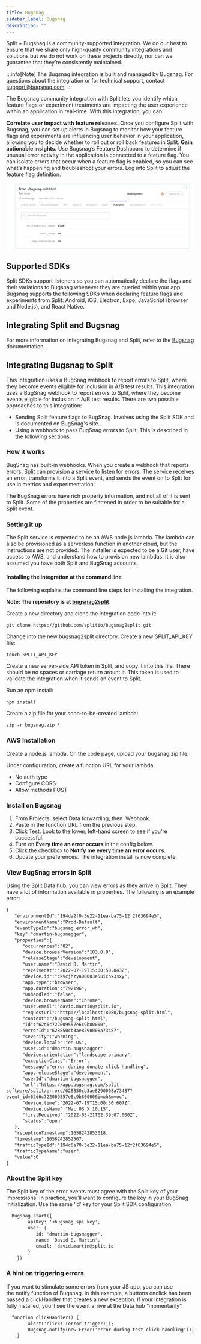 ```yaml
---
title: Bugsnag
sidebar_label: Bugsnag
description: ""
---
```


<p>
  <button hidden style={{borderRadius:'8px', border:'1px', fontFamily:'Courier New', fontWeight:'800', textAlign:'left'}}> help.split.io link: https://help.split.io/hc/en-us/articles/5709939011085-Bugsnag </button>
</p>

Split + Bugsnag is a community-supported integration. We do our best to ensure that we share only high-quality community integrations and solutions but we do not work on these projects directly, nor can we guarantee that they’re consistently maintained.

:::info[Note]
The Bugsnag integration is built and managed by Bugsnag. For questions about the integration or for technical support, contact support@bugsnag.com.
:::

The Bugsnag community integration with Split lets you identify which feature flags or experiment treatments are impacting the user experience within an application in real-time. With this integration, you can:

**Correlate user impact with feature releases.** Once you configure Split with Bugsnag, you can set up alerts in Bugsnag to monitor how your feature flags and experiments are influencing user behavior in your application, allowing you to decide whether to roll out or roll back features in Split. 
**Gain actionable insights.** Use Bugsnag’s Feature Dashboard to determine if unusual error activity in the application is connected to a feature flag. You can isolate errors that occur when a feature flag is enabled, so you can see what’s happening and troubleshoot your errors. Log into Split to adjust the feature flag definition.

![BugSnag Error](./static/bugsnag-error.png)

## Supported SDKs

Split SDKs support listeners so you can automatically declare the flags and their variations to Bugsnag whenever they are queried within your app. Bugsnag supports the following SDKs when declaring feature flags and experiments from Split: Android, iOS, Electron, Expo, JavaScript (browser and Node.js), and React Native. 

## Integrating Split and Bugsnag

For more information on integrating Bugsnag and Split, refer to the [Bugsnag](https://docs.bugsnag.com/product/integrations/feature-management/split) documentation. 

## Integrating Bugsnag to Split

This integration uses a BugSnag webhook to report errors to Split, where they become events eligible for inclusion in A/B test results. This integration uses a BugSnag webhook to report errors to Split, where they become events eligible for inclusion in A/B test results. There are two possible approaches to this integration: 

* Sending Split feature flags to BugSnag. Involves using the Split SDK and is documented on BugSnag's site.
* Using a webhook to pass BugSnag errors to Split. This is described in the following sections.

### How it works

BugSnag has built-in webhooks. When you create a webhook that reports errors, Split can provision a service to listen for errors. The service receives an error, transforms it into a Split event, and sends the event on to Split for use in metrics and experimentation.

The BugSnag errors have rich property information, and not all of it is sent to Split. Some of the properties are flattened in order to be suitable for a Split event.

### Setting it up

The Split service is expected to be an AWS node.js lambda. The lambda can also be provisioned as a serverless function in another cloud, but the instructions are not provided. The installer is expected to be a Git user, have access to AWS, and understand how to provision new lambdas. It is also assumed you have both Split and BugSnag accounts.

#### Installing the integration at the command line

The following explains the command line steps for installing the integration.

**Note: The repository is at [bugsnag2split](https://github.com/splitio/bugsnag2split).**

Create a new directory and clone the integration code into it:
```
git clone https://github.com/splitio/bugsnag2split.git
```

Change into the new bugsnag2split directory. Create a new SPLIT_API_KEY file:
```
touch SPLIT_API_KEY
```

Create a new server-side API token in Split, and copy it into this file. There should be no spaces or carriage return arount it. This token is used to validate the integration when it sends an event to Split.

Run an npm install:

```
npm install
```

Create a zip file for your soon-to-be-created lambda:

```
zip -r bugsnag.zip *
```

### AWS Installation

Create a node.js lambda. On the code page, upload your bugsnag.zip file.

Under configuration, create a function URL for your lambda.

* No auth type
* Configure CORS
* Allow methods POST

### Install on Bugsnag

1. From Projects, select Data forwarding, then  Webhook.
2. Paste in the function URL from the previous step.
3. Click Test. Look to the lower, left-hand screen to see if you're  successful.
4. Turn on **Every time an error occurs** in the config below.
5. Click the checkbox to **Notify me every time an error occurs**.
6. Update your preferences. The integration install is now complete.

### View BugSnag errors in Split

Using the Split Data hub, you can view errors as they arrive in Split. They have a lot of information available in properties. The following is an example error:

```
{
   "environmentId":"194da2f0-3e22-11ea-ba75-12f2f63694e5",
   "environmentName":"Prod-Default",
   "eventTypeId":"bugsnag_error_wh",
   "key":"dmartin-bugsnagger",
   "properties":{
      "occurrences":"82",
      "device.browserVersion":"103.0.0",
      "releaseStage":"development",
      "user.name":"David B. Martin",
      "receivedAt":"2022-07-19T15:00:50.843Z",
      "device.id":"ckvcjhzya00003e5uichx3sxy",
      "app.type":"browser",
      "app.duration":"792196",
      "unhandled":"false",
      "device.browserName":"Chrome",
      "user.email":"david.martin@split.io",
      "requestUrl":"http://localhost:8080/bugsnag-split.html",
      "context":"/bugsnag-split.html",
      "id":"62d6c722009557e6c9b80000",
      "errorId":"628850cb3ae8290008a73487",
      "severity":"warning",
      "device.locale":"en-US",
      "user.id":"dmartin-bugsnagger",
      "device.orientation":"landscape-primary",
      "exceptionClass":"Error",
      "message":"error during donate click handling",
      "app.releaseStage":"development",
      "userId":"dmartin-bugsnagger",
      "url":"https://app.bugsnag.com/split-software/split/errors/628850cb3ae8290008a73487?event_id=62d6c722009557e6c9b80000&i=wh&m=oc",
      "device.time":"2022-07-19T15:00:50.607Z",
      "device.osName":"Mac OS X 10.15",
      "firstReceived":"2022-05-21T02:39:07.000Z",
      "status":"open"
   },
   "receptionTimestamp":1658242853018,
   "timestamp":1658242852567,
   "trafficTypeId":"194c6a70-3e22-11ea-ba75-12f2f63694e5",
   "trafficTypeName":"user",
   "value":0
}
```

### About the Split key

The Split key of the error events must agree with the Split key of your impressions. In practice, you’ll want to configure the key in your BugSnag initialization. Use the same ‘id’ key for your Split SDK configuration.
```
  Bugsnag.start({
		apiKey: '<bugsnag spi key',
		user: {
		   id: 'dmartin-bugsnagger',
		   name: 'David B. Martin',
		   email: 'david.martin@split.io'
	  	}		
	})
```

### A hint on triggering errors

If you want to stimulate some errors from your JS app, you can use the notify function of Bugsnag. In this example, a buttons onclick has been passed a clickHandler that creates a new exception. If your integration is fully installed, you’ll see the event arrive at the Data hub “momentarily”.
```
  function clickHandler() {
		alert('click! (error trigger)');
		Bugsnag.notify(new Error('error during test click handling'));
	}
```